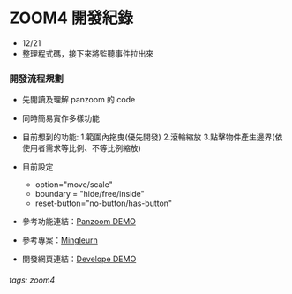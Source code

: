 # ZOOM4 開發紀錄
- 12/21
- 整理程式碼，接下來將監聽事件拉出來
### 開發流程規劃

* 先閱讀及理解 panzoom 的 code
* 同時簡易實作多樣功能
* 目前想到的功能: 
    1.範圍內拖曳(優先開發)
    2.滾輪縮放
    3.點擊物件產生邊界(依使用者需求等比例、不等比例縮放)
* 目前設定
    - option="move/scale"
    - boundary = "hide/free/inside"
    - reset-button="no-button/has-button"
    

* 參考功能連結：[Panzoom DEMO](https://timmywil.com/panzoom/demo/)
* 參考專案：[Mingleurn](https://xwadex.com/vyv/mingleurn/@www/dist/views/tw/content/customized.html)
* 開發網頁連結：[Develope DEMO](https://lashawty.github.io/zoom4/)



###### tags: zoom4